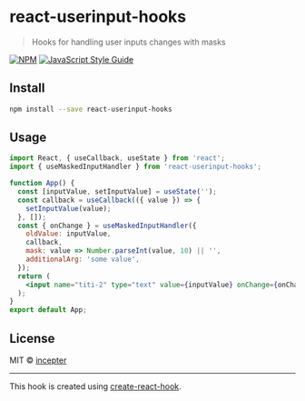 # react-userinput-hooks

> Hooks for handling user inputs changes with masks

[![NPM](https://img.shields.io/npm/v/react-userinput-hooks.svg)](https://www.npmjs.com/package/react-userinput-hooks) [![JavaScript Style Guide](https://img.shields.io/badge/code_style-standard-brightgreen.svg)](https://standardjs.com)

## Install

```bash
npm install --save react-userinput-hooks
```

## Usage

```jsx
import React, { useCallback, useState } from 'react';
import { useMaskedInputHandler } from 'react-userinput-hooks';

function App() {
  const [inputValue, setInputValue] = useState('');
  const callback = useCallback(({ value }) => {
    setInputValue(value);
  }, []);
  const { onChange } = useMaskedInputHandler({
    oldValue: inputValue,
    callback,
    mask: value => Number.parseInt(value, 10) || '',
    additionalArg: 'some value',
  });
  return (
    <input name="titi-2" type="text" value={inputValue} onChange={onChange} />
  );
}
export default App;
```

## License

MIT © [incepter](https://github.com/incepter)

---

This hook is created using [create-react-hook](https://github.com/hermanya/create-react-hook).
